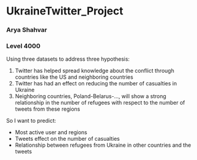 # UkraineTwitter_Project
### Arya Shahvar
### Level 4000
Using three datasets to address three hypothesis:
1. Twitter has helped spread knowledge about the conflict through countries like the US and neighboring countries
2. Twitter has had an effect on reducing the number of casualties in Ukraine
3. Neighboring countries, Poland-Belarus-…, will show a strong relationship in the number of refugees with respect to the number of tweets from these regions

So I want to predict:
* Most active user and regions
* Tweets effect on the number of casualties
* Relationship between refugees from Ukraine in other countries and the tweets


